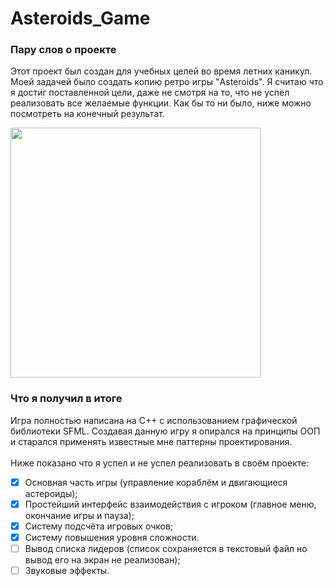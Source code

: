 # Asteroids_Game

### Пару слов о проекте
Этот проект был создан для учебных целей во время летних каникул. Моей задачей было создать копию ретро игры "Asteroids". Я считаю что я достиг поставленной цели, даже не смотря на то, что не успел реализовать все желаемые функции. Как бы то ни было, ниже можно посмотреть на конечный результат.

<img width="400" height="400" src="https://user-images.githubusercontent.com/72689234/199842379-250b6b1c-ab60-455b-aa63-7e28609776a7.gif">

### Что я получил в итоге
Игра полностью написана на С++ с использованием графической библиотеки SFML. Создавая данную игру я опирался на принципы ООП и старался применять известные мне паттерны проектирования.  
\
Ниже показано что я успел и не успел реализовать в своём проекте:
- [x] Основная часть игры (управление кораблём и двигающиеся астероиды);
- [x] Простейший интерфейс взаимодействия с игроком (главное меню, окончание игры и пауза);
- [x] Систему подсчёта игровых очков;
- [x] Систему повышения уровня сложности.  
- [ ] Вывод списка лидеров (список сохраняется в текстовый файл но вывод его на экран не реализован);
- [ ] Звуковые эффекты. 
